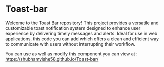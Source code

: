 # Toast-bar
Welcome to the Toast Bar repository! This project provides a versatile and customizable toast notification system designed to enhance user experience by delivering timely messages and alerts. Ideal for use in web applications, this code you can add which offers a clean and efficient way to communicate with users without interrupting their workflow.


You can use as well as modify this component 
you can view at : https://shubhamvishe58.github.io/Toast-bar/


